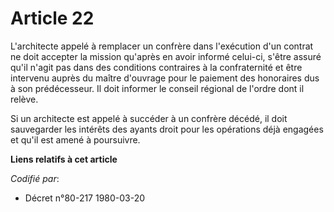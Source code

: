 # Article 22

L'architecte appelé à remplacer un confrère dans l'exécution d'un contrat ne doit accepter la mission qu'après en avoir
informé celui-ci, s'être assuré qu'il n'agit pas dans des conditions contraires à la confraternité et être intervenu auprès
du maître d'ouvrage pour le paiement des honoraires dus à son prédécesseur. Il doit informer le conseil régional de l'ordre
dont il relève.

Si un architecte est appelé à succéder à un confrère décédé, il doit sauvegarder les intérêts des ayants droit pour les
opérations déjà engagées et qu'il est amené à poursuivre.

**Liens relatifs à cet article**

_Codifié par_:

  - Décret n°80-217 1980-03-20
